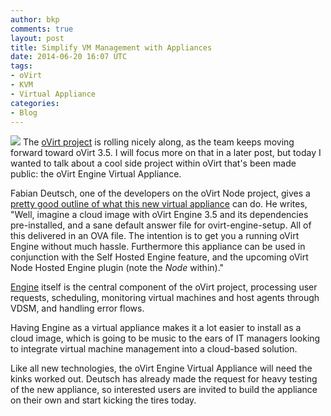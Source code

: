 ```yaml
---
author: bkp
comments: true
layout: post
title: Simplify VM Management with Appliances
date: 2014-06-20 16:07 UTC
tags:
- oVirt
- KVM
- Virtual Appliance
categories:
- Blog
---
```

![](blog/oVirt-logo.png)
The [oVirt project](http://www.ovirt.org/Home) is rolling nicely along, as the team keeps moving forward toward oVirt 3.5. I will focus more on that in a later post, but today I wanted to talk about a cool side project within oVirt that's been made public: the oVirt Engine Virtual Appliance.

Fabian Deutsch, one of the developers on the oVirt Node project, gives a [pretty good outline of what this new virtual appliance](http://dummdida.tumblr.com/post/88944206100/say-hello-to-the-ovirt-engine-virtual-appliance) can do. He writes, "Well, imagine a cloud image with oVirt Engine 3.5 and its dependencies pre-installed, and a sane default answer file for ovirt-engine-setup. All of this delivered in an OVA file. The intention is to get you a running oVirt Engine without much hassle. Furthermore this appliance can be used in conjunction with the Self Hosted Engine feature, and the upcoming oVirt Node Hosted Engine plugin (note the *Node* within)."

[Engine](http://www.ovirt.org/OVirt_Engine_Development_Environment) itself is the central component of the oVirt project, processing user requests, scheduling, monitoring virtual machines and host agents through VDSM, and handling error flows.

Having Engine as a virtual appliance makes it a lot easier to install as a cloud image, which is going to be music to the ears of IT managers looking to integrate virtual machine management into a cloud-based solution.

Like all new technologies, the oVirt Engine Virtual Appliance will need the kinks worked out. Deutsch has already made the request for heavy testing of the new appliance, so interested users are invited to build the appliance on their own and start kicking the tires today.
